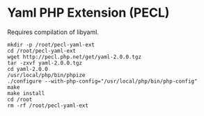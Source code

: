 # Yaml PHP Extension (PECL)

Requires compilation of libyaml.

```
mkdir -p /root/pecl-yaml-ext
cd /root/pecl-yaml-ext
wget http://pecl.php.net/get/yaml-2.0.0.tgz
tar -zxvf yaml-2.0.0.tgz
cd yaml-2.0.0
/usr/local/php/bin/phpize
./configure --with-php-config="/usr/local/php/bin/php-config"
make
make install
cd /root
rm -rf /root/pecl-yaml-ext
```
